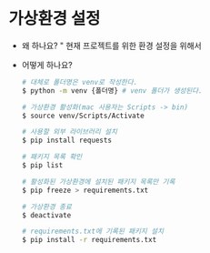 # 가상환경 설정
- 왜 하나요?
" 현재 프로젝트를 위한 환경 설정을 위해서

- 어떻게 하나요?
  
  ```bash
  # 대체로 폴더명은 venv로 작성한다.
  $ python -m venv {폴더명} # venv 폴더가 생성된다.

  # 가상환경 활성화(mac 사용자는 Scripts -> bin)
  $ source venv/Scripts/Activate

  # 사용할 외부 라이브러리 설치
  $ pip install requests

  # 패키지 목록 확인
  $ pip list

  # 활성화된 가상환경에 설치된 패키지 목록만 기록
  $ pip freeze > requirements.txt

  # 가상환경 종료
  $ deactivate

  # requirements.txt에 기록된 패키지 설치
  $ pip install -r requirements.txt
  ```